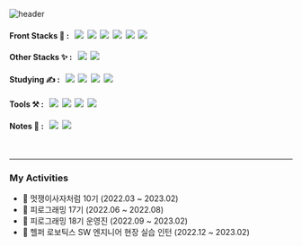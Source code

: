 

<!--   ![header](https://capsule-render.vercel.app/api?type=waving&color=0:F94892,50:FF7F3F,100:FBDF07&height=300&section=header&text=Chaen&fontSize=90&fontColor=FFFFFF&fontAlignY=30&fontAlign=75&desc=github&descSize=55&descAlign=82) -->
  ![header](https://capsule-render.vercel.app/api?type=rect&color=timeGradient&height=200&text=Hi&animation=fadeIn&desc=Chaen%20Lim&textBg=true&descColor&descAlign=60&fontAlign=40&fontAlignY=50&descSize=40&descAlignY=60)

  
#### Front Stacks 🎀 : &nbsp;&nbsp;<img src="https://img.shields.io/badge/React-61DAFB?style=for-the-badge&logo=React&logoColor=black">&nbsp;&nbsp;<img src="https://img.shields.io/badge/Python-3776AB?style=for-the-badge&logo=Python&logoColor=white">&nbsp;&nbsp;<img src="https://img.shields.io/badge/HTML5-E34F26?style=for-the-badge&logo=HTML5&logoColor=white">&nbsp;&nbsp;<img src="https://img.shields.io/badge/CSS3-1572B6?style=for-the-badge&logo=CSS3&logoColor=white">&nbsp;&nbsp;<img src="https://img.shields.io/badge/JavaScript-F7DF1E?style=for-the-badge&logo=JavaScript&logoColor=black">&nbsp;&nbsp;<img src="https://img.shields.io/badge/styled components-DB7093?style=for-the-badge&logo=styledcomponents&logoColor=white">

#### Other Stacks ✨ : &nbsp;&nbsp;<img src="https://img.shields.io/badge/Django-092E20?style=for-the-badge&logo=Django&logoColor=white">&nbsp;&nbsp;<img src="https://img.shields.io/badge/Figma-F24E1E?style=for-the-badge&logo=figma&logoColor=white">
  
#### Studying ✍️ : &nbsp;&nbsp;<img src="https://img.shields.io/badge/TypeScript-3178C6?style=for-the-badge&logo=TypeScript&logoColor=white">&nbsp;&nbsp;<img src="https://img.shields.io/badge/Tailwind CSS-06B6D4?style=for-the-badge&logo=tailwindcss&logoColor=white">&nbsp;&nbsp;<img src="https://img.shields.io/badge/Redux-764ABC?style=for-the-badge&logo=redux&logoColor=white">&nbsp;&nbsp;<img src="https://img.shields.io/badge/React Query-FF4154?style=for-the-badge&logo=reactquery&logoColor=white">

#### Tools ⚒️ : &nbsp;&nbsp;<img src="https://img.shields.io/badge/GitHub-181717?style=for-the-badge&logo=GitHub&logoColor=white">&nbsp;&nbsp;<img src="https://img.shields.io/badge/Visual Studio Code-007ACC?style=for-the-badge&logo=Visual Studio Code&logoColor=white">&nbsp;&nbsp;<img src="https://img.shields.io/badge/iTerm2-000000?style=for-the-badge&logo=iTerm2&logoColor=white">&nbsp;&nbsp;<img src="https://img.shields.io/badge/GitKraken-179287?style=for-the-badge&logo=GitKraken&logoColor=white">&nbsp;&nbsp;
#### Notes 📝 : &nbsp;&nbsp;<img src="https://img.shields.io/badge/Velog-20C997?style=for-the-badge&logo=Velog&logoColor=white">&nbsp;&nbsp;<img src="https://img.shields.io/badge/Notion-000000?style=for-the-badge&logo=Notion&logoColor=white">

<br />
<hr />

### My Activities
- 🦁 멋쟁이사자처럼 10기 (2022.03 ~ 2023.02)
- 🌱 피로그래밍 17기 (2022.06 ~ 2022.08)
- 🌱 피로그래밍 18기 운영진 (2022.09 ~ 2023.02)
- 🤖 헬퍼 로보틱스 SW 엔지니어 현장 실습 인턴 (2022.12 ~ 2023.02)

